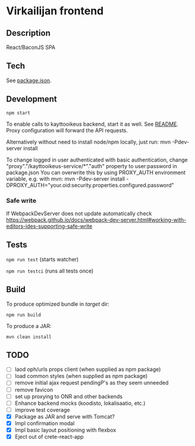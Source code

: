 # Virkailijan frontend

## Description

React/BaconJS SPA

## Tech

See [package.json](./package.json).

## Development

`npm start`

To enable calls to kayttooikeus backend, start it as well. See [README](../README.md). Proxy configuration will forward the API requests. 

Alternatively without need to install node/npm locally, just run:
mvn -Pdev-server install

To change logged in user authenticated with basic authentication, change "proxy"."/kayttooikeus-service/*"."auth" property to user:password in package.json
You can overwrite this by using PROXY_AUTH environment variable, e.g. with mvn: mvn -Pdev-server install -DPROXY_AUTH="your.oid:security.properties.configured.password"

### Safe write
If WebpackDevServer does not update automatically check https://webpack.github.io/docs/webpack-dev-server.html#working-with-editors-ides-supporting-safe-write

## Tests

`npm run test` (starts watcher)

`npm run testci` (runs all tests once)

## Build

To produce optimized bundle in _target_ dir:

`npm run build`

To produce a JAR:

`mvn clean install`

## TODO

- [ ] laod oph/urls props client (when supplied as npm package) 
- [ ] load common styles (when supplied as npm package)
- [ ] remove initial ajax request pendingP's as they seem unneeded 
- [ ] remove favicon
- [ ] set up proxying to ONR and other backends
- [ ] Enhance backend mocks (koodisto, lokalisaatio, etc.)
- [ ] improve test coverage
- [x] Package as JAR and serve with Tomcat?
- [x] Impl confirmation modal
- [x] Impl basic layout positioning with flexbox
- [x] Eject out of crete-react-app
